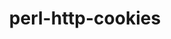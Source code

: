 ---
title: "perl-http-cookies"
layout: cache
categories: [package, develop]
meta: {"versions": ["6.10"], "compilers": ["oneapi@=2024.2.0"], "oss": ["ubuntu22.04"], "platforms": ["linux"], "targets": ["x86_64_v3"], "stacks": ["e4s-oneapi", "root"], "num_specs": 2, "num_specs_by_stack": {"e4s-oneapi": 2, "root": 2}}
spec_details: [{"hash": "htzb2smr3qtpomqwp4utkv2eux5rizeh", "compiler": "oneapi@=2024.2.0", "versions": ["6.10"], "os": "ubuntu22.04", "platform": "linux", "target": "x86_64_v3", "variants": ["build_system=perl"], "stacks": ["e4s-oneapi", "root"], "size": "-", "tarball": "https://binaries.spack.io/develop/build_cache/linux-ubuntu22.04-x86_64_v3/oneapi-2024.2.0/perl-http-cookies-6.10/linux-ubuntu22.04-x86_64_v3-oneapi-2024.2.0-perl-http-cookies-6.10-htzb2smr3qtpomqwp4utkv2eux5rizeh.spack"}, {"hash": "gxnx6qkxmxkxkpzws6uyklybhbb4wfm7", "compiler": "oneapi@=2024.2.0", "versions": ["6.10"], "os": "ubuntu22.04", "platform": "linux", "target": "x86_64_v3", "variants": ["build_system=perl"], "stacks": ["e4s-oneapi", "root"], "size": "-", "tarball": "https://binaries.spack.io/develop/build_cache/linux-ubuntu22.04-x86_64_v3/oneapi-2024.2.0/perl-http-cookies-6.10/linux-ubuntu22.04-x86_64_v3-oneapi-2024.2.0-perl-http-cookies-6.10-gxnx6qkxmxkxkpzws6uyklybhbb4wfm7.spack"}]
---